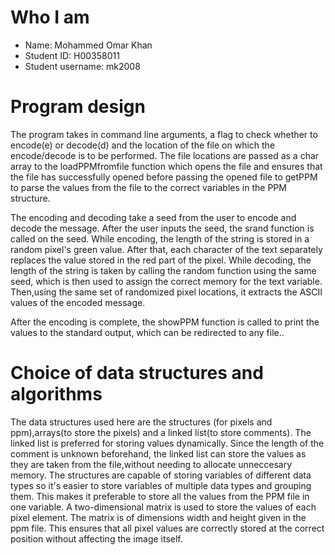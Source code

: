 # Who I am

- Name: Mohammed Omar Khan
- Student ID: H00358011
- Student username: mk2008

# Program design
The program takes in  command line arguments, a flag to check whether to encode(e) or decode(d) and the
location of the file on which the encode/decode is to be performed. The file locations are passed as a
char array to the loadPPMfromfile function which opens the file and ensures that the file has
successfully opened before passing the opened file to getPPM to parse the values from the file to the
correct variables in the PPM structure.

The encoding and decoding take a seed from the user to encode and decode the message. After the 
user inputs the seed, the srand function is called on the seed. While encoding, the length of the string is stored
in a random pixel's green value. After that, each character of the text separately replaces the value stored in the red
part of the pixel. While decoding, the length of the string is taken by calling the random function
using the same seed, which is then used to assign the correct memory for the text variable. Then,using
the same set of randomized pixel locations, it extracts the ASCII values of the encoded message. 

After the encoding is complete, the showPPM function is called to print the values to the standard output, which can be redirected to any file.. 

# Choice of data structures and algorithms

The data structures used here are the structures (for pixels and ppm),arrays(to store the pixels) and a linked list(to store
comments). The linked list is preferred for storing values dynamically. Since the length of the comment is unknown beforehand,
the linked list can store the values as they are taken from the file,without needing to allocate unneccesary memory. The structures 
are capable of storing variables of different data types so it's easier to store variables of multiple data types
and grouping them. This makes it preferable to store all the values from the PPM file in one
variable. A two-dimensional matrix is used to store the values of each pixel element. The matrix is of
dimensions width and height given in the ppm file. This ensures that all pixel values are correctly
stored at the correct position without affecting the image itself.
